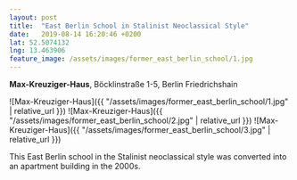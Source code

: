 ```yaml
---
layout: post
title:  "East Berlin School in Stalinist Neoclassical Style"
date:   2019-08-14 16:20:46 +0200
lat: 52.5074132
lng: 13.463906
feature_image: /assets/images/former_east_berlin_school/1.jpg
---
```


**Max-Kreuziger-Haus**, Böcklinstraße 1-5, Berlin Friedrichshain

![Max-Kreuziger-Haus]({{ "/assets/images/former_east_berlin_school/1.jpg" | relative_url }})
![Max-Kreuziger-Haus]({{ "/assets/images/former_east_berlin_school/2.jpg" | relative_url }})
![Max-Kreuziger-Haus]({{ "/assets/images/former_east_berlin_school/3.jpg" | relative_url }})

This East Berlin school in the Stalinist neoclassical style was converted into an apartment building in the 2000s.
